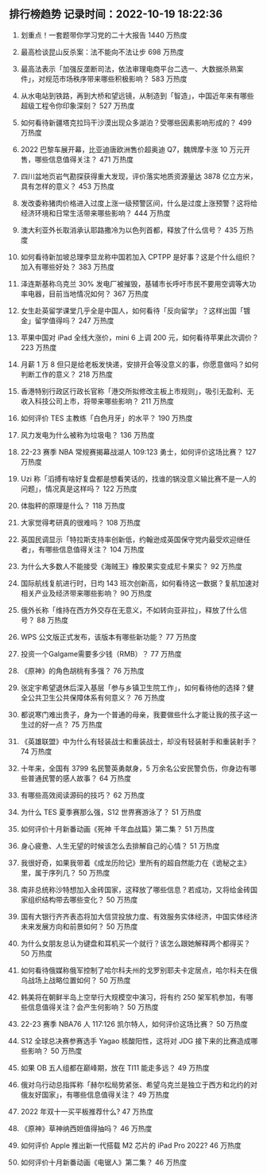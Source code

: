 
## 排行榜趋势 记录时间：2022-10-19 18:22:36
  
  1. 划重点！一套题带你学习党的二十大报告 1440 万热度
    
  2. 最高检谈昆山反杀案：法不能向不法让步 698 万热度
    
  3. 最高法表示「加强反垄断司法，依法审理电商平台二选一、大数据杀熟案件」，对规范市场秩序带来哪些积极影响？ 583 万热度
    
  4. 从水电站到铁路，再到大桥和望远镜，从制造到「智造」，中国近年来有哪些超级工程令你印象深刻？ 527 万热度
    
  5. 如何看待新疆塔克拉玛干沙漠出现众多湖泊？受哪些因素影响形成的？ 499 万热度
    
  6. 2022 巴黎车展开幕，比亚迪唐欧洲售价超奥迪 Q7，魏牌摩卡涨 10 万元开售，哪些信息值得关注？ 471 万热度
    
  7. 四川盆地页岩气勘探获得重大发现，评价落实地质资源量达 3878 亿立方米，具有怎样的意义？ 453 万热度
    
  8. 发改委称猪肉价格进入过度上涨一级预警区间，什么是过度上涨预警？这将给经济环境和日常生活带来哪些影响？ 444 万热度
    
  9. 澳大利亚外长取消承认耶路撒冷为以色列首都，释放了什么信号？ 435 万热度
    
  10. 如何看待新加坡总理李显龙称中国若加入 CPTPP 是好事？这是个什么组织？加入有哪些好处？ 383 万热度
    
  11. 泽连斯基称乌克兰 30% 发电厂被摧毁，基辅市长呼吁市民不要用空调等大功率电器，目前当地情况如何？ 367 万热度
    
  12. 女生赴英留学课堂几乎全是中国人，如何看待「反向留学」？这样出国「镀金」留学值得吗？ 247 万热度
    
  13. 苹果中国对 iPad 全线大涨价，mini 6 上调 200 元，如何看待苹果此次调价？ 223 万热度
    
  14. 月薪 1 万 8 但只是给老板发快递，安排开会等没意义的事，你愿意做吗？如何判断工作的意义？ 218 万热度
    
  15. 香港特别行政区行政长官称「港交所拟修改主板上市规则」，吸引无盈利、无收入科技公司上市，将带来哪些影响？ 211 万热度
    
  16. 如何评价 TES 主教练「白色月牙」的水平？ 190 万热度
    
  17. 风力发电为什么被称为垃圾电？ 136 万热度
    
  18. 22-23 赛季 NBA 常规赛揭幕战湖人 109:123 勇士，如何评价这场比赛？ 127 万热度
    
  19. Uzi 称「滔搏有啥好复盘都是想看笑话的，找谁的锅没意义输比赛不是一人的问题」，情况真是这样吗？ 122 万热度
    
  20. 体脂秤的原理是什么？ 118 万热度
    
  21. 大家觉得考研真的很难吗？ 108 万热度
    
  22. 英国民调显示「特拉斯支持率创新低，约翰逊成英国保守党内最受欢迎继任者」，有哪些信息值得关注？ 104 万热度
    
  23. 为什么大多数人不能接受《海贼王》橡胶果实变成尼卡果实？ 92 万热度
    
  24. 国际航线复航进行时，日均 143 班次创新高，如何看待这一数据？复航加速对相关产业及经济带来哪些影响？ 90 万热度
    
  25. 俄外长称「维持在西方外交存在无意义，不如转向亚非拉」，释放了什么信号？ 88 万热度
    
  26. WPS 公文版正式发布，该版本有哪些新功能？ 77 万热度
    
  27. 投资一个Galgame需要多少钱（RMB）？ 77 万热度
    
  28. 《原神》的角色胡桃有多强？ 76 万热度
    
  29. 张定宇希望退休后深入基层「参与乡镇卫生院工作」，如何看待他的选择？健全公共卫生公共保障体系有何意义？ 76 万热度
    
  30. 都说寒门难出贵子，身为一个普通的母亲，我要做些什么才能让我的孩子这一生过的好一点？ 75 万热度
    
  31. 《英雄联盟》中为什么有轻装战士和重装战士，却没有轻装射手和重装射手？ 74 万热度
    
  32. 十年来，全国有 3799 名民警英勇献身，5 万余名公安民警负伤，你身边有哪些普通民警的感人故事？ 64 万热度
    
  33. 有哪些高效阅读源码的技巧？ 62 万热度
    
  34. 为什么 TES 夏季赛那么强，S12 世界赛游泳了？ 51 万热度
    
  35. 如何评价十月新番动画《死神 千年血战篇》第二集？ 51 万热度
    
  36. 身心疲惫、人生无望的时候该怎么去排解自己的心情？ 51 万热度
    
  37. 我很好奇，如果我带着《成龙历险记》里所有的超自然能力在《诡秘之主》里，属于序列几？ 50 万热度
    
  38. 南非总统称沙特想加入金砖国家，这释放了哪些信息？若成功，又将给金砖国家组织结构带去哪些变化？ 50 万热度
    
  39. 国有大银行齐齐表态将加大信贷投放力度、有效服务实体经济，中国实体经济未来发展方向和前景如何？ 50 万热度
    
  40. 为什么女朋友总认为键盘和耳机买一个就行？该怎么跟她解释两个都得买？ 50 万热度
    
  41. 如何看待俄媒称俄军控制了哈尔科夫州的戈罗别耶夫卡定居点，哈尔科夫在俄乌战场上战略位置如何？ 50 万热度
    
  42. 韩美将在朝鲜半岛上空举行大规模空中演习，将有约 250 架军机参加，有哪些信息值得关注？会产生何影响？ 50 万热度
    
  43. 22-23 赛季 NBA76 人 117:126 凯尔特人，如何评价这场比赛？ 50 万热度
    
  44. S12 全球总决赛参赛选手 Yagao 核酸阳性，这将对 JDG 接下来的比赛造成哪些影响？ 50 万热度
    
  45. 如果 OB 五人组都在巅峰期，放在 TI11 能走多远？ 49 万热度
    
  46. 俄对乌行动总指挥称「赫尔松局势紧张、希望乌克兰是独立于西方和北约的对俄友好国家」，有哪些信息值得关注？ 49 万热度
    
  47. 2022 年双十一买平板推荐什么? 47 万热度
    
  48. 《原神》草神纳西妲值得抽吗？ 46 万热度
    
  49. 如何评价 Apple 推出新一代搭载 M2 芯片的 iPad Pro 2022? 46 万热度
    
  50. 如何评价十月新番动画《电锯人》第二集？ 46 万热度
    